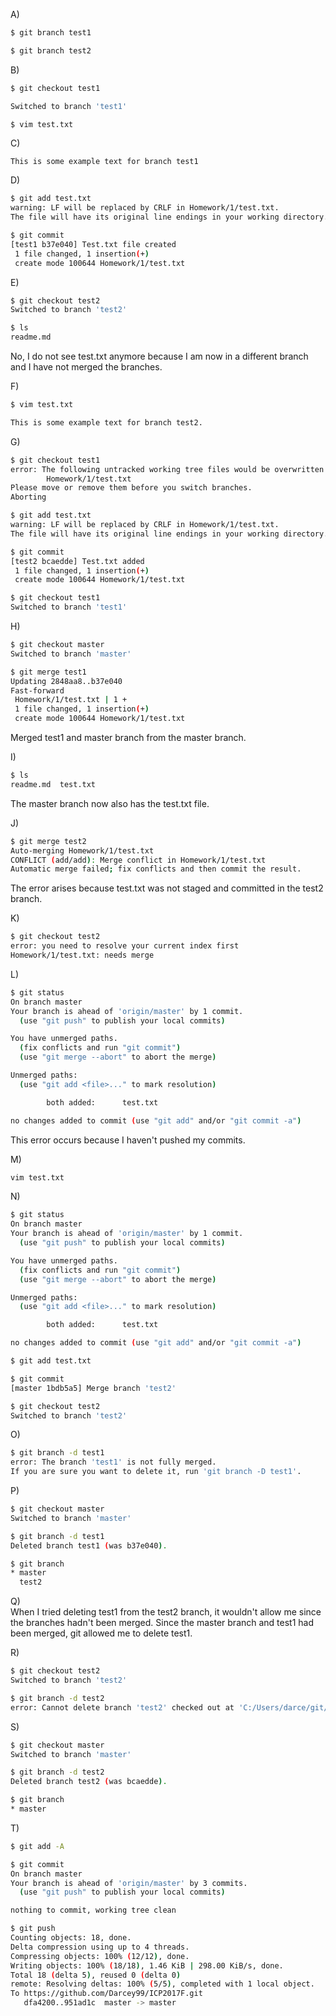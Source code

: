 A)  
```sh  
$ git branch test1  
```  
```sh  
$ git branch test2  
```
    
B)    
```sh  
$ git checkout test1  
```  

```sh  
Switched to branch 'test1'  
``` 

```   
$ vim test.txt  
```  

C)  
```sh  
This is some example text for branch test1  
```  

D)  
```sh
$ git add test.txt  
warning: LF will be replaced by CRLF in Homework/1/test.txt.  
The file will have its original line endings in your working directory.   
```  
  
```sh  
$ git commit
[test1 b37e040] Test.txt file created
 1 file changed, 1 insertion(+)
 create mode 100644 Homework/1/test.txt  
 ```  

E)  
```sh  
$ git checkout test2
Switched to branch 'test2'  
```  

```sh  
$ ls
readme.md   
```    
No, I do not see test.txt anymore because I am now in a different branch and I have not merged the branches.  

F)  
```sh  
$ vim test.txt  
```    
```sh  
This is some example text for branch test2.  
```    

G)    
```sh    
$ git checkout test1
error: The following untracked working tree files would be overwritten by checkout:
        Homework/1/test.txt
Please move or remove them before you switch branches.
Aborting  
```    

```sh  
$ git add test.txt
warning: LF will be replaced by CRLF in Homework/1/test.txt.
The file will have its original line endings in your working directory.  
```    

```sh  
$ git commit
[test2 bcaedde] Test.txt added
 1 file changed, 1 insertion(+)
 create mode 100644 Homework/1/test.txt 
 ```    

```sh  
$ git checkout test1
Switched to branch 'test1'  
```  

H)  
```sh  
$ git checkout master
Switched to branch 'master'  
```    

```sh  
$ git merge test1
Updating 2848aa8..b37e040
Fast-forward
 Homework/1/test.txt | 1 +
 1 file changed, 1 insertion(+)
 create mode 100644 Homework/1/test.txt  
 ```  
 Merged test1 and master branch from the master branch.  

I)  
```sh  
$ ls
readme.md  test.txt  
```    
The master branch now also has the test.txt file.  

J)  
```sh  
$ git merge test2
Auto-merging Homework/1/test.txt
CONFLICT (add/add): Merge conflict in Homework/1/test.txt
Automatic merge failed; fix conflicts and then commit the result.  
```    
The error arises because test.txt was not staged and committed in the test2 branch.  

K)  
```sh  
$ git checkout test2
error: you need to resolve your current index first
Homework/1/test.txt: needs merge  
```

L) 
```sh  
$ git status
On branch master
Your branch is ahead of 'origin/master' by 1 commit.
  (use "git push" to publish your local commits)

You have unmerged paths.
  (fix conflicts and run "git commit")
  (use "git merge --abort" to abort the merge)

Unmerged paths:
  (use "git add <file>..." to mark resolution)

        both added:      test.txt

no changes added to commit (use "git add" and/or "git commit -a")  
```  
This error occurs because I haven't pushed my commits.  

M)  
```sh  
vim test.txt  
```    

N)  
```sh  
$ git status
On branch master
Your branch is ahead of 'origin/master' by 1 commit.
  (use "git push" to publish your local commits)

You have unmerged paths.
  (fix conflicts and run "git commit")
  (use "git merge --abort" to abort the merge)

Unmerged paths:
  (use "git add <file>..." to mark resolution)

        both added:      test.txt

no changes added to commit (use "git add" and/or "git commit -a")  
```    

```sh  
$ git add test.txt  
```    
  
```sh  
$ git commit
[master 1bdb5a5] Merge branch 'test2'  
```  

```sh  
$ git checkout test2
Switched to branch 'test2'  
```    

O)  
```sh  
$ git branch -d test1
error: The branch 'test1' is not fully merged.
If you are sure you want to delete it, run 'git branch -D test1'.  
```    

P)  
```sh  
$ git checkout master
Switched to branch 'master'  
```    

```sh  
$ git branch -d test1
Deleted branch test1 (was b37e040).  
```    

```sh  
$ git branch
* master
  test2  
```    

Q)  
When I tried deleting test1 from the test2 branch, it wouldn't allow me since the branches hadn't been merged. Since the master branch and test1 had been merged, git allowed me to delete test1.  

R)  
```sh  
$ git checkout test2
Switched to branch 'test2'  
```    
  
```sh    
$ git branch -d test2
error: Cannot delete branch 'test2' checked out at 'C:/Users/darce/git/ICP2017F'  
```      

S)  
```sh  
$ git checkout master
Switched to branch 'master'  
```    

```sh  
$ git branch -d test2
Deleted branch test2 (was bcaedde).  
```    

```sh  
$ git branch
* master  
```    

T)  
```sh  
$ git add -A  
```    

```sh  
$ git commit
On branch master
Your branch is ahead of 'origin/master' by 3 commits.
  (use "git push" to publish your local commits)

nothing to commit, working tree clean  
```    
 
```sh  
$ git push
Counting objects: 18, done.
Delta compression using up to 4 threads.
Compressing objects: 100% (12/12), done.
Writing objects: 100% (18/18), 1.46 KiB | 298.00 KiB/s, done.
Total 18 (delta 5), reused 0 (delta 0)
remote: Resolving deltas: 100% (5/5), completed with 1 local object.
To https://github.com/Darcey99/ICP2017F.git
   dfa4200..951ad1c  master -> master  
```     

  



 




  

    


   


  
 


 


  




 



  



 
   






